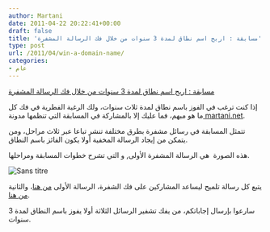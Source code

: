 ```yaml
---
author: Martani
date: 2011-04-22 20:22:41+00:00
draft: false
title: 'مسابقة : اربح اسم نطاق لمدة 3 سنوات من خلال فك الرسالة المشفرة'
type: post
url: /2011/04/win-a-domain-name/
categories:
- عام
---
```





[مسابقة : اربح اسم نطاق لمدة 3 سنوات من خلال فك الرسالة المشفرة
](https://www.it-scoop.com/2011/04/win-a-domain-name/)


إذا كنت ترغب في الفوز باسم نطاق لمدة ثلاث سنوات، ولك الرغبة الفطرية في فك كل ما هو مبهم، فما عليك إلا بالمشاركة في المسابقة التي تنظمها مدونة[ martani.net](http://www.martani.net/).










تتمثل المسابقة في رسائل مشفرة بطرق مختلفة تنشر تباعا عبر ثلاث مراحل، ومن يتمكن من إيجاد الرسالة المخفية أولا يكون الفائز باسم النطاق.








هذه الصورة  هي الرسالة المشفرة الأولى, و التي تشرح خطوات المسابقة ومراحلها.








![Sans titre](Sans%20titre_thumb%5B2%5D.png?imgmax=800)









يتبع كل رسالة تلميح ليساعد المشاركين على فك الشفرة، الرسالة الأولى [من هنا](http://www.martani.net/2011/04/win-free-domain-name-registered-for-3.html)، والثانية [من هنا](http://www.martani.net/2011/04/win-free-domain-name-registered-for-3_19.html).








سارعوا بإرسال إجاباتكم، من يفك تشفير الرسائل الثلاثة أولا يفوز باسم النطاق لمدة 3 سنوات.





